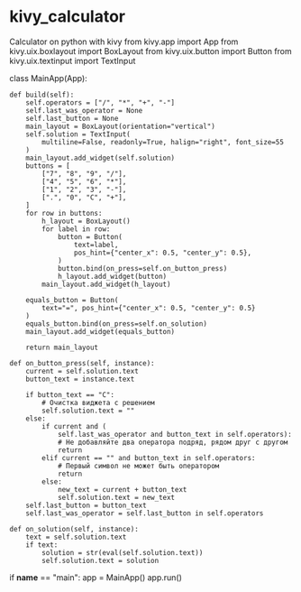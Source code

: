 # kivy_calculator
Calculator on python with kivy
from kivy.app import App
from kivy.uix.boxlayout import BoxLayout
from kivy.uix.button import Button
from kivy.uix.textinput import TextInput
 
class MainApp(App):

    def build(self):
        self.operators = ["/", "*", "+", "-"]
        self.last_was_operator = None
        self.last_button = None
        main_layout = BoxLayout(orientation="vertical")
        self.solution = TextInput(
            multiline=False, readonly=True, halign="right", font_size=55
        )
        main_layout.add_widget(self.solution)
        buttons = [
            ["7", "8", "9", "/"],
            ["4", "5", "6", "*"],
            ["1", "2", "3", "-"],
            [".", "0", "C", "+"],
        ]
        for row in buttons:
            h_layout = BoxLayout()
            for label in row:
                button = Button(
                    text=label,
                    pos_hint={"center_x": 0.5, "center_y": 0.5},
                )
                button.bind(on_press=self.on_button_press)
                h_layout.add_widget(button)
            main_layout.add_widget(h_layout)
 
        equals_button = Button(
            text="=", pos_hint={"center_x": 0.5, "center_y": 0.5}
        )
        equals_button.bind(on_press=self.on_solution)
        main_layout.add_widget(equals_button)
 
        return main_layout

    def on_button_press(self, instance):
        current = self.solution.text
        button_text = instance.text
 
        if button_text == "C":
            # Очистка виджета с решением
            self.solution.text = ""
        else:
            if current and (
                self.last_was_operator and button_text in self.operators):
                # Не добавляйте два оператора подряд, рядом друг с другом
                return
            elif current == "" and button_text in self.operators:
                # Первый символ не может быть оператором
                return
            else:
                new_text = current + button_text
                self.solution.text = new_text
        self.last_button = button_text
        self.last_was_operator = self.last_button in self.operators

    def on_solution(self, instance):
        text = self.solution.text
        if text:
            solution = str(eval(self.solution.text))
            self.solution.text = solution

if __name__ == "main":
     app = MainApp()
     app.run()    
